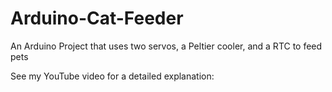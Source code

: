 Arduino-Cat-Feeder
==================

An Arduino Project that uses two servos, a Peltier cooler, and a RTC to feed pets

See my YouTube video for a detailed explanation:

